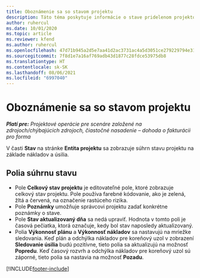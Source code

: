```yaml
---
title: Oboznámenie sa so stavom projektu
description: Táto téma poskytuje informácie o stave pridelenom projektom v aplikácii Dynamics 365 Project Operations.
author: ruhercul
ms.date: 10/01/2020
ms.topic: article
ms.reviewer: kfend
ms.author: ruhercul
ms.openlocfilehash: 47d71b945a2d5e7aa41d2ac3731ac4a5d3051ce279229794e31c9673f688130e
ms.sourcegitcommit: 7f8d1e7a16af769adb43d1877c28fdce53975db8
ms.translationtype: HT
ms.contentlocale: sk-SK
ms.lasthandoff: 08/06/2021
ms.locfileid: "6997040"
---
```

# <a name="understand-project-status"></a>Oboznámenie sa so stavom projektu

_**Platí pre:** Projektové operácie pre scenáre založené na zdrojoch/chýbajúcich zdrojoch, čiastočné nasadenie – dohoda o fakturácii pro forma_


V časti **Stav** na stránke **Entita projektu** sa zobrazuje súhrn stavu projektu na základe nákladov a úsilia.


## <a name="status-summary-fields"></a>Polia súhrnu stavu

- Pole **Celkový stav projektu** je editovateľné pole, ktoré zobrazuje celkový stav projektu. Pole používa farebné kódovanie, ako je zelená, žltá a červená, na označenie rastúceho rizika. 
- Pole **Poznámky** umožňuje správcovi projektu zadať konkrétne poznámky o stave. 
- Pole **Stav aktualizovaný dňa** sa nedá upraviť. Hodnota v tomto poli je časová pečiatka, ktorá označuje, kedy bol stav naposledy aktualizovaný.
- Polia **Výkonnosť plánu** a **Výkonnosť nákladov** sa nastavujú na mriežke sledovania. Keď plán a odchýlka nákladov pre koreňový uzol v zobrazení **Sledovanie úsilia** budú pozitívne, tieto polia sa aktualizujú na možnosť **Popredu**. Keď časový rozvrh a odchýlka nákladov pre koreňový uzol sú záporné, tieto polia sa nastavia na možnosť **Pozadu**.


[!INCLUDE[footer-include](../includes/footer-banner.md)]